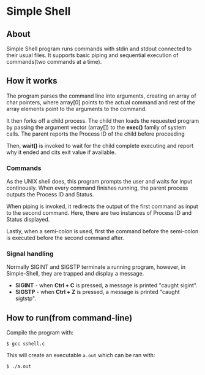 # Simple Shell
## About
Simple Shell program runs commands with stdin and stdout connected to their usual files. 
It supports basic piping and sequential execution of commands(two commands at a time).

## How it works
The program parses the command line into arguments, creating an array of char pointers, where array[0] points to the actual command and rest of the array elements point to the arguments to the command. 

It then forks off a child process. The child then loads the requested program by passing the argument vector (array[]) to the **exec()** family of system calls. The parent reports the Process ID of the child before proceeding

Then, **wait()** is invoked to wait for the child complete executing and report why it ended and cits exit value if available. 

### Commands
As the UNIX shell does, this program prompts the user and waits for input continously. 
When every command finishes running, the parent process outputs the Process ID and Status. 

When piping is invoked, it redirects the output of the first command as input to the second command.
Here, there are two instances of Process ID and Status displayed.

Lastly, when a semi-colon is used, first the command before the semi-colon is executed before the second command after. 

### Signal handling
Normally SIGINT and SIGSTP terminate a running program, however, in Simple-Shell, they are trapped and display a message.

- **SIGINT** - when **Ctrl + C** is pressed, a message is printed "caught sigint".
- **SIGSTP** - when **Ctrl + Z** is pressed, a message is printed "caught sigtstp".


## How to run(from command-line)
Compile the program with:
```console
$ gcc sshell.c 
```

This will create an executable ``a.out`` which can be ran with:
```console
$ ./a.out
```
